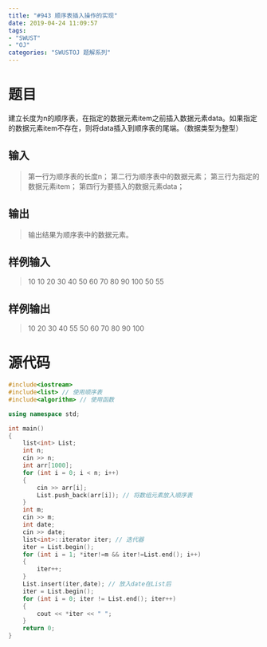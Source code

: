 ```yaml
---
title: "#943 顺序表插入操作的实现"
date: 2019-04-24 11:09:57
tags:
- "SWUST"
- "OJ"
categories: "SWUSTOJ 题解系列"
---
```


# 题目

建立长度为n的顺序表，在指定的数据元素item之前插入数据元素data。如果指定的数据元素item不存在，则将data插入到顺序表的尾端。（数据类型为整型）

<!-- more -->

## 输入

> 第一行为顺序表的长度n；
> 第二行为顺序表中的数据元素；
> 第三行为指定的数据元素item；
> 第四行为要插入的数据元素data；

## 输出

> 输出结果为顺序表中的数据元素。

## 样例输入

> 10
> 10 20 30 40 50 60 70 80 90 100
> 50
> 55

## 样例输出

> 10 20 30 40 55 50 60 70 80 90 100

# 源代码

```cpp
#include<iostream>
#include<list> // 使用顺序表
#include<algorithm> // 使用函数

using namespace std;

int main()
{
	list<int> List;
	int n;
	cin >> n;
	int arr[1000];
	for (int i = 0; i < n; i++)
	{
		cin >> arr[i];
		List.push_back(arr[i]); // 将数组元素放入顺序表
	}
	int m;
	cin >> m;
	int date;
	cin >> date;
	list<int>::iterator iter; // 迭代器
	iter = List.begin();
	for (int i = 1; *iter!=m && iter!=List.end(); i++)
	{
		iter++;
	}
	List.insert(iter,date); // 放入date在List后
	iter = List.begin();
	for (int i = 0; iter != List.end(); iter++)
	{
		cout << *iter << " ";
	}
	return 0;
}
```
